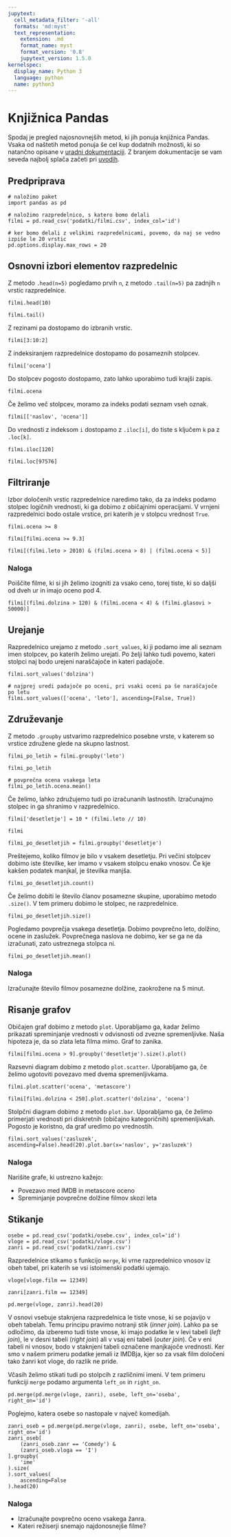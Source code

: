 ```yaml
---
jupytext:
  cell_metadata_filter: '-all'
  formats: 'md:myst'
  text_representation:
    extension: .md
    format_name: myst
    format_version: '0.8'
    jupytext_version: 1.5.0
kernelspec:
  display_name: Python 3
  language: python
  name: python3
---
```


# Knjižnica Pandas

Spodaj je pregled najosnovnejših metod, ki jih ponuja knjižnica Pandas. Vsaka od naštetih metod ponuja še cel kup dodatnih možnosti, ki so natančno opisane v [uradni dokumentaciji](http://pandas.pydata.org/pandas-docs/stable/). Z branjem dokumentacije se vam seveda najbolj splača začeti pri [uvodih](http://pandas.pydata.org/pandas-docs/stable/tutorials.html).

## Predpriprava

```{code-cell}
# naložimo paket
import pandas as pd

# naložimo razpredelnico, s katero bomo delali
filmi = pd.read_csv('podatki/filmi.csv', index_col='id')

# ker bomo delali z velikimi razpredelnicami, povemo, da naj se vedno izpiše le 20 vrstic
pd.options.display.max_rows = 20
```

## Osnovni izbori elementov razpredelnic

Z metodo `.head(n=5)` pogledamo prvih `n`, z metodo `.tail(n=5)` pa zadnjih `n` vrstic razpredelnice.

```{code-cell}
filmi.head(10)
```

```{code-cell}
filmi.tail()
```

Z rezinami pa dostopamo do izbranih vrstic.

```{code-cell}
filmi[3:10:2]
```

Z indeksiranjem razpredelnice dostopamo do posameznih stolpcev.

```{code-cell}
filmi['ocena']
```

Do stolpcev pogosto dostopamo, zato lahko uporabimo tudi krajši zapis.

```{code-cell}
filmi.ocena
```

Če želimo več stolpcev, moramo za indeks podati seznam vseh oznak.

```{code-cell}
filmi[['naslov', 'ocena']]
```

Do vrednosti z indeksom `i` dostopamo z `.iloc[i]`, do tiste s ključem `k` pa z `.loc[k]`.

```{code-cell}
filmi.iloc[120]
```

```{code-cell}
filmi.loc[97576]
```

## Filtriranje

Izbor določenih vrstic razpredelnice naredimo tako, da za indeks podamo stolpec logičnih vrednosti, ki ga dobimo z običajnimi operacijami. V vrnjeni razpredelnici bodo ostale vrstice, pri katerih je v stolpcu vrednost `True`.

```{code-cell}
filmi.ocena >= 8
```

```{code-cell}
filmi[filmi.ocena >= 9.3]
```

```{code-cell}
filmi[(filmi.leto > 2010) & (filmi.ocena > 8) | (filmi.ocena < 5)]
```

### Naloga

Poiščite filme, ki si jih želimo izogniti za vsako ceno, torej tiste, ki so daljši od dveh ur in imajo oceno pod 4.

```{code-cell}
filmi[(filmi.dolzina > 120) & (filmi.ocena < 4) & (filmi.glasovi > 50000)]
```

## Urejanje

Razpredelnico urejamo z metodo `.sort_values`, ki ji podamo ime ali seznam imen stolpcev, po katerih želimo urejati. Po želji lahko tudi povemo, kateri stolpci naj bodo urejeni naraščajoče in kateri padajoče.

```{code-cell}
filmi.sort_values('dolzina')
```

```{code-cell}
# najprej uredi padajoče po oceni, pri vsaki oceni pa še naraščajoče po letu
filmi.sort_values(['ocena', 'leto'], ascending=[False, True])
```

## Združevanje

Z metodo `.groupby` ustvarimo razpredelnico posebne vrste, v katerem so vrstice združene glede na skupno lastnost.

```{code-cell}
filmi_po_letih = filmi.groupby('leto')
```

```{code-cell}
filmi_po_letih
```

```{code-cell}
# povprečna ocena vsakega leta
filmi_po_letih.ocena.mean()
```

Če želimo, lahko združujemo tudi po izračunanih lastnostih. Izračunajmo stolpec in ga shranimo v razpredelnico.

```{code-cell}
filmi['desetletje'] = 10 * (filmi.leto // 10)
```

```{code-cell}
filmi
```

```{code-cell}
filmi_po_desetletjih = filmi.groupby('desetletje')
```

Preštejemo, koliko filmov je bilo v vsakem desetletju. Pri večini stolpcev dobimo iste številke, ker imamo v vsakem stolpcu enako vnosov. Če kje kakšen podatek manjkal, je številka manjša.

```{code-cell}
filmi_po_desetletjih.count()
```

Če želimo dobiti le število članov posamezne skupine, uporabimo metodo `.size()`. V tem primeru dobimo le stolpec, ne razpredelnice.

```{code-cell}
filmi_po_desetletjih.size()
```

Pogledamo povprečja vsakega desetletja. Dobimo povprečno leto, dolžino, ocene in zaslužek. Povprečnega naslova ne dobimo, ker se ga ne da izračunati, zato ustreznega stolpca ni.

```{code-cell}
filmi_po_desetletjih.mean()
```

### Naloga

Izračunajte število filmov posamezne dolžine, zaokrožene na 5 minut.

## Risanje grafov

Običajen graf dobimo z metodo `plot`. Uporabljamo ga, kadar želimo prikazati spreminjanje vrednosti v odvisnosti od zvezne spremenljivke. Naša hipoteza je, da so zlata leta filma mimo. Graf to zanika.

```{code-cell}
filmi[filmi.ocena > 9].groupby('desetletje').size().plot()
```

Razsevni diagram dobimo z metodo `plot.scatter`. Uporabljamo ga, če želimo ugotoviti povezavo med dvema spremenljivkama.

```{code-cell}
filmi.plot.scatter('ocena', 'metascore')
```

```{code-cell}
filmi[filmi.dolzina < 250].plot.scatter('dolzina', 'ocena')
```

Stolpčni diagram dobimo z metodo `plot.bar`. Uporabljamo ga, če želimo primerjati vrednosti pri diskretnih (običajno kategoričnih) spremenljivkah. Pogosto je koristno, da graf uredimo po vrednostih.

```{code-cell}
filmi.sort_values('zasluzek', ascending=False).head(20).plot.bar(x='naslov', y='zasluzek')
```

### Naloga

Narišite grafe, ki ustrezno kažejo:

- Povezavo med IMDB in metascore oceno
- Spreminjanje povprečne dolžine filmov skozi leta

## Stikanje

```{code-cell}
osebe = pd.read_csv('podatki/osebe.csv', index_col='id')
vloge = pd.read_csv('podatki/vloge.csv')
zanri = pd.read_csv('podatki/zanri.csv')
```

Razpredelnice stikamo s funkcijo `merge`, ki vrne razpredelnico vnosov iz obeh tabel, pri katerih se vsi istoimenski podatki ujemajo.

```{code-cell}
vloge[vloge.film == 12349]
```

```{code-cell}
zanri[zanri.film == 12349]
```

```{code-cell}
pd.merge(vloge, zanri).head(20)
```

V osnovi vsebuje staknjena razpredelnica le tiste vnose, ki se pojavijo v obeh tabelah. Temu principu pravimo notranji stik (_inner join_). Lahko pa se odločimo, da izberemo tudi tiste vnose, ki imajo podatke le v levi tabeli (_left join_), le v desni tabeli (_right join_) ali v vsaj eni tabeli (_outer join_). Če v eni tabeli ni vnosov, bodo v staknjeni tabeli označene manjkajoče vrednosti. Ker smo v našem primeru podatke jemali iz IMDBja, kjer so za vsak film določeni tako žanri kot vloge, do razlik ne pride.

Včasih želimo stikati tudi po stolpcih z različnimi imeni. V tem primeru funkciji `merge` podamo argumenta `left_on` in `right_on`.

```{code-cell}
pd.merge(pd.merge(vloge, zanri), osebe, left_on='oseba', right_on='id')
```

Poglejmo, katera osebe so nastopale v največ komedijah.

```{code-cell}
zanri_oseb = pd.merge(pd.merge(vloge, zanri), osebe, left_on='oseba', right_on='id')
zanri_oseb[
    (zanri_oseb.zanr == 'Comedy') &
    (zanri_oseb.vloga == 'I')
].groupby(
    'ime'
).size(
).sort_values(
    ascending=False
).head(20)
```

### Naloga

- Izračunajte povprečno oceno vsakega žanra.
- Kateri režiserji snemajo najdonosnejše filme?
